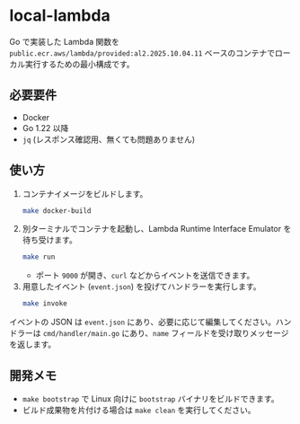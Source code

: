 # local-lambda

Go で実装した Lambda 関数を `public.ecr.aws/lambda/provided:al2.2025.10.04.11` ベースのコンテナでローカル実行するための最小構成です。

## 必要要件

- Docker
- Go 1.22 以降
- `jq` (レスポンス確認用、無くても問題ありません)

## 使い方

1. コンテナイメージをビルドします。
   ```bash
   make docker-build
   ```
2. 別ターミナルでコンテナを起動し、Lambda Runtime Interface Emulator を待ち受けます。
   ```bash
   make run
   ```
   - ポート `9000` が開き、`curl` などからイベントを送信できます。
3. 用意したイベント (`event.json`) を投げてハンドラーを実行します。
   ```bash
   make invoke
   ```

イベントの JSON は `event.json` にあり、必要に応じて編集してください。ハンドラーは `cmd/handler/main.go` にあり、`name` フィールドを受け取りメッセージを返します。

## 開発メモ

- `make bootstrap` で Linux 向けに `bootstrap` バイナリをビルドできます。
- ビルド成果物を片付ける場合は `make clean` を実行してください。
